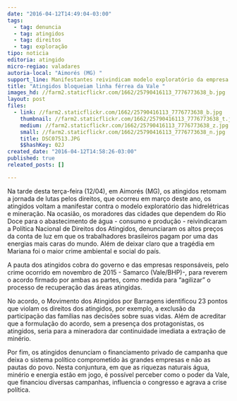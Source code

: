 ```yaml
---
date: "2016-04-12T14:49:04-03:00"
tags:
  - tag: denuncia
  - tag: atingidos
  - tag: direitos
  - tag: exploração
tipo: noticia
editoria: atingido
micro-regiao: valadares
autoria-local: "Aimorés (MG) "
support_line: Manifestantes reivindicam modelo exploratório da empresa em diversos setores da sociedade - acompanhe
title: "Atingidos bloqueiam linha férrea da Vale "
images_hd: //farm2.staticflickr.com/1662/25790416113_7776773638_b.jpg
layout: post
files:
  - link: //farm2.staticflickr.com/1662/25790416113_7776773638_b.jpg
    thumbnail: //farm2.staticflickr.com/1662/25790416113_7776773638_t.jpg
    medium: //farm2.staticflickr.com/1662/25790416113_7776773638_z.jpg
    small: //farm2.staticflickr.com/1662/25790416113_7776773638_n.jpg
    title: DSC07513.JPG
    $$hashKey: 02J
created_date: "2016-04-12T14:58:26-03:00"
published: true
releated_posts: []

---
```

<p>Na tarde desta ter&ccedil;a-feira (12/04), em Aimor&eacute;s (MG), os atingidos retomam a jornada de lutas pelos direitos, que ocorreu em mar&ccedil;o deste ano, os atingidos voltam a manifestar contra o modelo explorat&oacute;rio das hidrel&eacute;tricas e minera&ccedil;&atilde;o. Na ocasi&atilde;o, os moradores das cidades que dependem do Rio Doce para o abastecimento de &aacute;gua - consumo e produ&ccedil;&atilde;o - reivindicaram a Pol&iacute;tica Nacional de Direitos dos Atingidos, denunciaram os altos pre&ccedil;os da conta de luz em que os trabalhadores brasileiros pagam por uma das energias mais caras do mundo. Al&eacute;m de deixar claro que a trag&eacute;dia em Mariana foi o maior crime ambiental e social do pa&iacute;s.</p>

<p>A pauta dos atingidos cobra do governo e das empresas respons&aacute;veis, pelo crime ocorrido em novembro de 2015 - Samarco (Vale/BHP)-, para reverem o acordo firmado por ambas as partes, como medida para &ldquo;agilizar&rdquo; o processo de recupera&ccedil;&atilde;o das &aacute;reas atingidas.</p>

<p>No acordo, o Movimento dos Atingidos por Barragens identificou 23 pontos que violam os direitos dos atingidos, por exemplo, a exclus&atilde;o da participa&ccedil;&atilde;o das fam&iacute;lias nas decis&otilde;es sobre suas vidas. Al&eacute;m de acreditar que a formula&ccedil;&atilde;o do acordo, sem a presen&ccedil;a dos protagonistas, os atingidos, seria para a mineradora dar continuidade imediata a extra&ccedil;&atilde;o de min&eacute;rio.</p>

<p>Por fim, os atingidos denunciam o financiamento privado de campanha que deixa o sistema pol&iacute;tico comprometido &agrave;s grandes empresas e n&atilde;o as pautas do povo. Nesta conjuntura, em que as riquezas naturais &aacute;gua, min&eacute;rio e energia est&atilde;o em jogo, &eacute; poss&iacute;vel perceber como o poder da Vale, que financiou diversas campanhas, influencia o congresso e agrava a crise pol&iacute;tica.&nbsp;</p>
